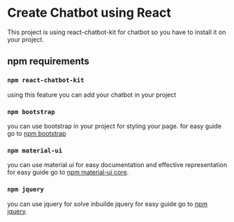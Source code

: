 # Create Chatbot using React

This project is using react-chatbot-kit for chatbot so you have to install it on your project.

## npm requirements

### `npm react-chatbot-kit`

using this feature you can add your chatbot in your project

### `npm bootstrap`

you can use bootstrap in your project for styling your page.
for easy guide go to [npm bootstrap](https://www.npmjs.com/package/bootstrap)

### `npm material-ui`

you can use material ui for easy documentation and effective representation
for easy guide go to [npm material-ui core](https://www.npmjs.com/package/@material-ui/core).

### `npm jquery`

you can use jquery for solve inbuilde jquery
for easy guide go to [npm jquery](https://www.npmjs.com/package/jquery).
